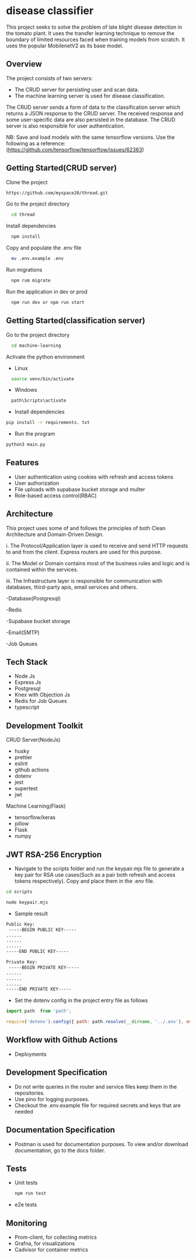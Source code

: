 
# disease classifier

This project seeks to solve the problem of late blight disease detection in the tomato plant. It uses the transfer learning technique to remove the boundary of limited resources faced when training models from scratch. It uses the popular MobilenetV2 as its base model.


## Overview
The project consists of two servers:

 - The CRUD server for persisting user and scan data.
 - The machine learning server is used for disease classification.

 The CRUD server sends a form of data to the classification server which returns a JSON response to the CRUD server. The received response and some user-specific data are also persisted in the database. The CRUD server is also responsible for user authentication.

NB: Save and load models with the same tensorflow versions. Use the following as a reference:
(https://github.com/tensorflow/tensorflow/issues/62363)
## Getting Started(CRUD server)

Clone the project

```bash
https://github.com/myspace20/thread.git
```

Go to the project directory

```bash
  cd thread
```

Install dependencies

```bash
  npm install
```

Copy and populate the .env file

```bash
  mv .env.example .env
```

Run migrations

```bash
  npm rum migrate
```

Run the application in dev or prod

```javascript
  npm run dev or npm run start
```


## Getting Started(classification server)

Go to the project directory

```bash
  cd machine-learning
```

Activate the python environment

- Linux
```bash
  source venv/bin/activate
```

- Windows
```bash
  path\Scripts\activate
```

- Install dependencies
```bash
pip install -r requirements. txt
```

- Run the program
```bash
python3 main.py
```
## Features

- User authentication using cookies with refresh and access tokens
- User authorization
- File uploads with supabase bucket storage and multer 
- Role-based access control(RBAC)


## Architecture
This project uses some of and follows the principles of both Clean Architecture and Domain-Driven Design.

i. The Protocol/Application layer is used to  receive and send HTTP requests to and from the client. Express routers are used for this purpose.

ii. The Model or Domain contains most of the business rules and logic and is contained within the services.

iii. The Infrastructure layer is responsible for communication with databases, third-party apis, email services and others.

-Database(Postgresql)

-Redis

-Supabase bucket storage

-Email(SMTP)

-Job Queues
## Tech Stack

- Node Js
- Express Js
- Postgresql
- Knex with Objection Js
- Redis for Job Queues
- typescript



## Development Toolkit

CRUD Server(NodeJs)

- husky
- prettier
- eslint
- github actions
- dotenv
- jest
- supertest
- jwt

Machine Learning(Flask)

 - tensorflow/keras
 - pillow 
 - Flask 
 - numpy 
## JWT RSA-256 Encryption

- Navigate to the scripts folder and run the keypair.mjs file to generate a key pair for RSA use cases(Such as a pair both refresh and access tokens respectively). Copy and place them in the .env file.

```bash
cd scripts
```
```bash
node keypair.mjs
```
- Sample result

```bash
Public Key:
 -----BEGIN PUBLIC KEY-----
......
......
......
-----END PUBLIC KEY-----

Private Key:
 -----BEGIN PRIVATE KEY-----
......
......
......
-----END PRIVATE KEY-----
```

- Set the dotenv config in the project entry file as follows

```javascript
import path  from 'path';

require('dotenv').config({ path: path.resolve(__dirname, '../.env'), override: true })
```
## Workflow with Github Actions

- Deployments
## Development Specification

- Do not write queries in the router and service files keep them in the repositories.
- Use pino for logging purposes.
- Checkout the .env.example file for required secrets and keys that are needed
## Documentation Specification

- Postman is used for documentation purposes.
To view and/or download documentation, go to the docs folder.
## Tests

- Unit tests
    ```bash
    npm run test
    ```
- e2e tests
## Monitoring

- Prom-client, for collecting metrics
- Grafna, for visualizations
- Cadvisor for container metrics